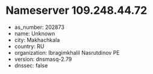 # Nameserver 109.248.44.72

* as_number: 202873
* name: Unknown
* city: Makhachkala
* country: RU
* organization: Ibragimkhalil Nasrutdinov PE
* version: dnsmasq-2.79
* dnssec: false
